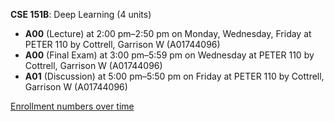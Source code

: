 **CSE 151B**: Deep Learning (4 units)

- **A00** (Lecture) at 2:00 pm–2:50 pm on Monday, Wednesday, Friday at PETER 110 by Cottrell, Garrison W (A01744096)
- **A00** (Final Exam) at 3:00 pm–5:59 pm on Wednesday at PETER 110 by Cottrell, Garrison W (A01744096)
- **A01** (Discussion) at 5:00 pm–5:50 pm on Friday at PETER 110 by Cottrell, Garrison W (A01744096)

[Enrollment numbers over time](./CSE151B.tsv)
